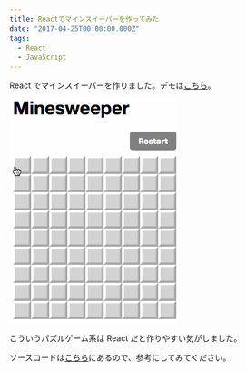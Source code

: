 ```yaml
---
title: Reactでマインスイーパーを作ってみた
date: "2017-04-25T00:00:00.000Z"
tags:
  - React
  - JavaScript
---
```


React でマインスイーパーを作りました。デモは[こちら](/playground/react-minesweeper/)。

![マインスイーパー](./2017-04-25-minesweeper.gif)

こういうパズルゲーム系は React だと作りやすい気がしました。

ソースコードは[こちら](https://github.com/saitoxu/react-minesweeper)にあるので、参考にしてみてください。
